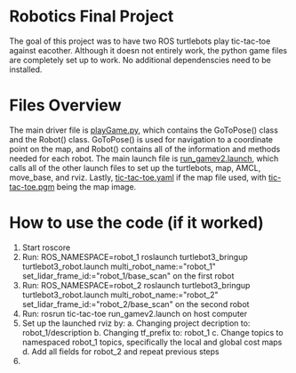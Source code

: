 # Robotics Final Project
The goal of this project was to have two ROS turtlebots play tic-tac-toe against eacother.
Although it doesn not entirely work, the python game files are completely set up to work. No additional dependenscies need to be
installed.
# Files Overview
The main driver file is [playGame.py](playGame.py), which contains the GoToPose() class and the Robot() class. GoToPose() is used for
navigation to a coordinate point on the map, and Robot() contains all of the information and methods needed for each robot.
The main launch file is [run_gamev2.launch](run_gamev2.launch), which calls all of the other launch files to set up the turtlebots, 
map, AMCL, move_base, and rviz. Lastly, [tic-tac-toe.yaml](tic-tac-toe.yaml) if the map file used, with [tic-tac-toe.pgm](tic-tac-toe.pgm)
being the map image.
# How to use the code (if it worked)
1. Start roscore
2. Run: ROS_NAMESPACE=robot_1 roslaunch turtlebot3_bringup turtlebot3_robot.launch multi_robot_name:="robot_1" set_lidar_frame_id:="robot_1/base_scan" on the first robot
3. Run: ROS_NAMESPACE=robot_2 roslaunch turtlebot3_bringup turtlebot3_robot.launch multi_robot_name:="robot_2" set_lidar_frame_id:="robot_2/base_scan" on the second robot
4. Run: rosrun tic-tac-toe run_gamev2.launch on host computer
5. Set up the launched rviz by:
    a. Changing project decription to: robot_1/description
    b. Changing tf_prefix to: robot_1
    c. Change topics to namespaced robot_1 topics, specifically the local and global cost maps
    d. Add all fields for robot_2 and repeat previous steps
7. 
